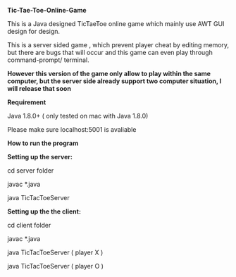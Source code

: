 **Tic-Tae-Toe-Online-Game**

This is a Java designed TicTaeToe online game which mainly use AWT GUI design for design. 

This is a server sided game , which prevent player cheat by editing memory, but there are bugs that will occur and this game can even play through command-prompt/ terminal.

**However this version of the game only allow to play within the same computer, but the server side already support two computer situation, I will release that soon** 

**Requirement**

Java 1.8.0+ ( only tested on mac with Java 1.8.0)

Please make sure localhost:5001 is avaliable


**How to run the program**

**Setting up the server:**

cd server folder

javac *.java

java TicTacToeServer

**Setting up the the client:**

cd client folder

javac *.java

java TicTacToeServer ( player X )

java TicTacToeServer ( player O )
